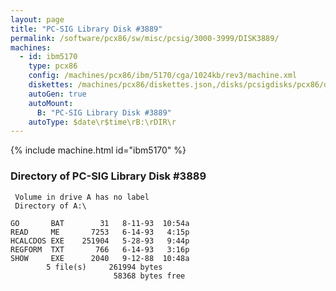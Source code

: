 ```yaml
---
layout: page
title: "PC-SIG Library Disk #3889"
permalink: /software/pcx86/sw/misc/pcsig/3000-3999/DISK3889/
machines:
  - id: ibm5170
    type: pcx86
    config: /machines/pcx86/ibm/5170/cga/1024kb/rev3/machine.xml
    diskettes: /machines/pcx86/diskettes.json,/disks/pcsigdisks/pcx86/diskettes.json
    autoGen: true
    autoMount:
      B: "PC-SIG Library Disk #3889"
    autoType: $date\r$time\rB:\rDIR\r
---
```


{% include machine.html id="ibm5170" %}

### Directory of PC-SIG Library Disk #3889

     Volume in drive A has no label
     Directory of A:\

    GO       BAT        31   8-11-93  10:54a
    READ     ME       7253   6-14-93   4:15p
    HCALCDOS EXE    251904   5-28-93   9:44p
    REGFORM  TXT       766   6-14-93   3:16p
    SHOW     EXE      2040   9-12-88  10:48a
            5 file(s)     261994 bytes
                           58368 bytes free
